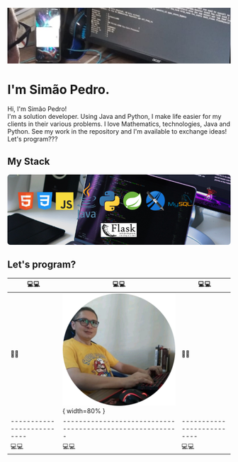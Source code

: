 ![Simão Pedro Mendes Gabriel](/img/img-background.jpg)

# I'm Simão Pedro.

<p>
  Hi, I'm Simão Pedro!<br>
  I'm a solution developer. Using Java and Python, I make life easier for my clients in their various problems.
  I love Mathematics, technologies, Java and Python. See my work in the repository and I'm available to exchange ideas!<br>
  Let's program???
</p>

## My Stack

![My Tools](/img/img-my-stack.png)

## Let's program?

| :computer::computer:       | :computer::computer:                                      | :computer::computer:       |
| -------------------------- | --------------------------------------------------------- | -------------------------- |
| :floppy_disk::floppy_disk: | ![Let is program](/img/img-simao-avatar.png){ width=80% } | :floppy_disk::floppy_disk: |
| -------------------------- | --------------------------------------------------------- | -------------------------- |
| :computer::computer:       | :computer::computer:                                      | :computer::computer:       |
